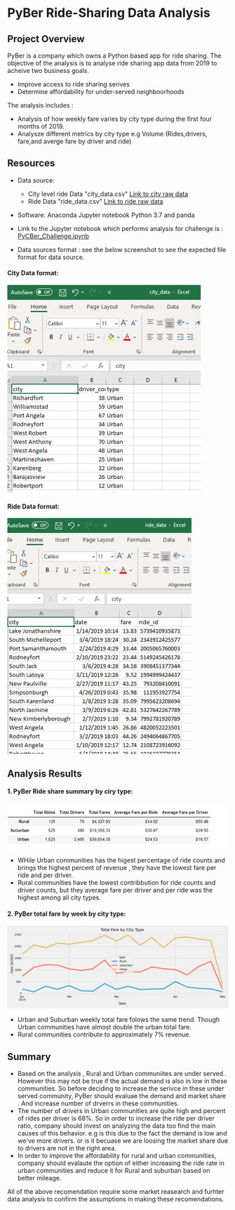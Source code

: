 # PyBer Ride-Sharing Data Analysis

## Project Overview
PyBer is a company which owns a Python based app for ride sharing. The objective of the analysis is to analyse ride sharing app data from 2019 to acheive two business goals.
- Improve access to ride sharing serives
- Determine affordability for under-served neighboorhoods

The analysis includes :
- Analysis of how weekly fare varies by city type during the first four months of 2019.
- Analysze different metrics by city type e.g Volume (Rides,drivers, fare,and averge fare by driver and ride)

## Resources
- Data source: 
    - City level ride Data "city_data.csv" [Link to city raw data](Resources/city_data.csv)
    - Ride Data "ride_data.csv" [Link to ride raw data](Resources/ride_data.csv)
    
- Software: Anaconda Jupyter notebook Python 3.7 and panda
- Link to the Jupyter notebook which performs analysis for challenge is : [PyCBer_Challenge.ipynb](PyBer_Challenge.ipynb)
- Data sources format : see the below screenshot to see the expected file format for data source.

#### City Data format:
  ![City data file format](Resources/City_data_format.png)
#### Ride Data format:
  ![datasource file format](Resources/Ride_data_format.png)

## Analysis Results
 
#### 1. PyBer Ride share summary by ciry type:
![pyber_summary_by_city_type](Analysis/PyBer_summary_by_city_type.png)
- WHile Urban communities has the higest percentage of ride counts and brings the highest percent of revenue , they have the lowest fare per ride and per driver. 
- Rural communities have the lowest contribbution for ride counts and driver counts, but they average fare per driver and per ride was the highest among all city types.

#### 2. PyBer total fare by week by city type:
![PyBer_weekly_summary](Analysis/PyBer_fare_summary.png)

- Urban and Suburban weekly total fare folows the same trend. Though Urban communities have almost double the urban total fare. 
- Rural communities contribute to approximately 7% revenue.


## Summary

- Based on the analysis , Rural and Urban communiites are under served . However this may not be true if the actual demand is also in low in these communities. So before deciding to increase the serivce in these under served community, PyBer should evaluae the demand and market share . And increase number of drverrs in these communities.
- The number of drivers in Urban communities are quite high and percent of rides per driver is 68%. So in order to increase the ride per driver ratio, company should invest on analyzing the data too find the main causes of this behavior. e.g is this due to the fact the demand is low and we've more drivers. or is it becuase we are loosing the market share due to drivers are not in the right area.
- In order to improve the affordability for rural and urban communities, company should evalaute the option of either increasing the ride rate in urban communities and reduce it for Rural and suburban based on better mileage. 

All of the above recomendation require some market reasearch and furhter data analysis to confirm the assumptions in making these recomendations.
